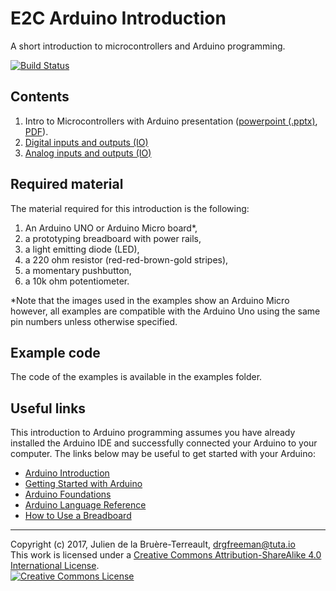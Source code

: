 # E2C Arduino Introduction

A short introduction to microcontrollers and Arduino programming.

[![Build Status](https://travis-ci.org/DrGFreeman/E2C-Arduino-Intro.svg?branch=master)](https://travis-ci.org/DrGFreeman/E2C-Arduino-Intro)

## Contents

1. Intro to Microcontrollers with Arduino presentation ([powerpoint (.pptx)](presentations/Intro-to-Microcontrollers-with-Arduino.pptx), [PDF](presentations/Intro-to-Microcontrollers-with-Arduino.pdf)).
1. [Digital inputs and outputs (IO)](DigitalIO.md)
1. [Analog inputs and outputs (IO)](AnalogIO.md)

## Required material

The material required for this introduction is the following:
1. An Arduino UNO or Arduino Micro board*,
1. a prototyping breadboard with power rails,
1. a light emitting diode (LED),
1. a 220 ohm resistor (red-red-brown-gold stripes),
1. a momentary pushbutton,
1. a 10k ohm potentiometer.


\*Note that the images used in the examples show an Arduino Micro however, all examples are compatible with the Arduino Uno using the same pin numbers unless otherwise specified.

## Example code

The code of the examples is available in the examples folder.

## Useful links

This introduction to Arduino programming assumes you have already installed the Arduino IDE and successfully connected your Arduino to your computer. The links below may be useful to get started with your Arduino:

* [Arduino Introduction](https://www.arduino.cc/en/Guide/Introduction)
* [Getting Started with Arduino](https://www.arduino.cc/en/Guide/HomePage)
* [Arduino Foundations](https://www.arduino.cc/en/Tutorial/Foundations)
* [Arduino Language Reference](https://www.arduino.cc/en/Reference/HomePage)
* [How to Use a Breadboard](https://learn.sparkfun.com/tutorials/how-to-use-a-breadboard)

***

Copyright (c) 2017, Julien de la Bruère-Terreault, [drgfreeman@tuta.io](mailto:drgfreeman@tuta.io)  
This work is licensed under a <a rel="license" href="http://creativecommons.org/licenses/by-sa/4.0/">Creative Commons Attribution-ShareAlike 4.0 International License</a>.  
<a rel="license" href="http://creativecommons.org/licenses/by-sa/4.0/"><img alt="Creative Commons License" style="border-width:0" src="https://i.creativecommons.org/l/by-sa/4.0/88x31.png" /></a>

